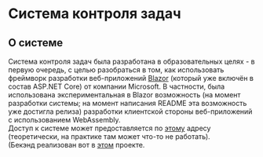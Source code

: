 # Система контроля задач

## О системе

Система контроля задач была разработана в образовательных целях - в первую очередь, с целью разобраться в том, как использовать фреймворк разработки веб-приложений [Blazor](https://dotnet.microsoft.com/apps/aspnet/web-apps/blazor "Ссылка на сайт Blazor") (который уже включён в состав ASP.NET Core) от компании Microsoft. В частности, была использована экспериментальная в Blazor возможность (на момент разработки системы; на момент написания README эта возможность уже достигла релиза) разработки клиентской стороны веб-приложений с использованием WebAssembly.  
Доступ к системе может предоставляется по [этому](https://pamugk.github.io/TasksBlazorApp/ "Ссылка на сайт проекта") адресу (теоретически, на практике там может что-то не работать).  
(Бекэнд реализован вот в [этом](https://github.com/pamugk/FlaskToDosRestAPI "Ссылка на репозиторий бэкенда системы") проекте.
